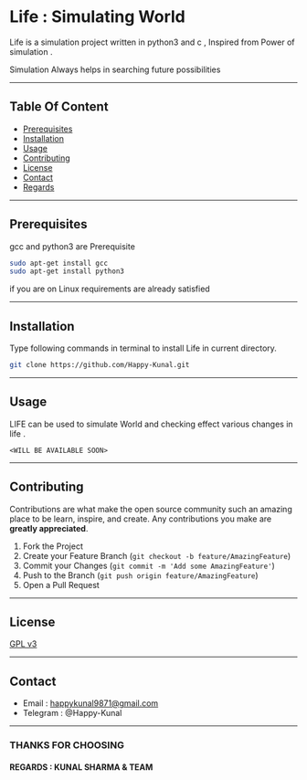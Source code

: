 
# Life : Simulating World

Life is a simulation project written in python3 and c ,
Inspired from Power of simulation .

Simulation Always helps in searching future possibilities

---
## Table Of Content

* [Prerequisites](#prerequisites)
* [Installation](#installation)
* [Usage](#usage)
* [Contributing](#contributing)
* [License](#license)
* [Contact](#contact)
* [Regards](#thanks-for-choosing)

---
## Prerequisites

gcc and python3 are Prerequisite
```bash
sudo apt-get install gcc
sudo apt-get install python3

```
if you are on Linux requirements are already satisfied

---
## Installation

Type following commands in terminal to install Life in current directory.

```bash
git clone https://github.com/Happy-Kunal.git
```

---
## Usage

LIFE can be used to simulate World and checking effect various changes in life .

```
<WILL BE AVAILABLE SOON>
```

---
## Contributing
Contributions are what make the open source community such an amazing place to be learn, inspire, and create. Any contributions you make are **greatly appreciated**.

1. Fork the Project
2. Create your Feature Branch (`git checkout -b feature/AmazingFeature`)
3. Commit your Changes (`git commit -m 'Add some AmazingFeature'`)
4. Push to the Branch (`git push origin feature/AmazingFeature`)
5. Open a Pull Request

---
## License
[GPL v3](http://www.gnu.org/licenses/gpl-3.0.en.html)

---
## Contact
* Email : [happykunal9871@gmail.com](happykunal9871@gmail.com)
* Telegram : @Happy-Kunal
---

### THANKS FOR CHOOSING
#### REGARDS : KUNAL SHARMA & TEAM
